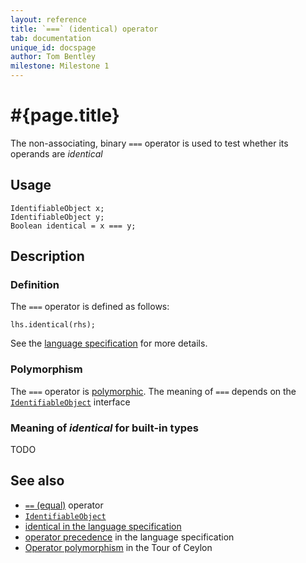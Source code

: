 ```yaml
---
layout: reference
title: `===` (identical) operator
tab: documentation
unique_id: docspage
author: Tom Bentley
milestone: Milestone 1
---
```


# #{page.title}

The non-associating, binary `===` operator is used to test whether its operands 
are *identical*

## Usage 

    IdentifiableObject x;
    IdentifiableObject y;
    Boolean identical = x === y;

## Description

### Definition 

The `===` operator is defined as follows:

    lhs.identical(rhs);

See the [language specification](#{site.urls.spec}#equalitycomparison) for more details.

### Polymorphism

The `===` operator is [polymorphic](/documentation/reference/operator/operator-polymorphism). 
The meaning of `===` depends on the 
[`IdentifiableObject`](../../ceylon.language/IdentifiableObject) interface

### Meaning of *identical* for built-in types

TODO

## See also

* [`==` (equal)](../equal) operator
* [`IdentifiableObject`](../../ceylon.language/IdentifiableObject)
* [identical in the language specification](#{site.urls.spec}#equalitycomparison)
* [operator precedence](#{site.urls.spec}#operatorprecedence) in the 
  language specification
* [Operator polymorphism](/documentation/tour/language-module/#operator_polymorphism) 
  in the Tour of Ceylon
